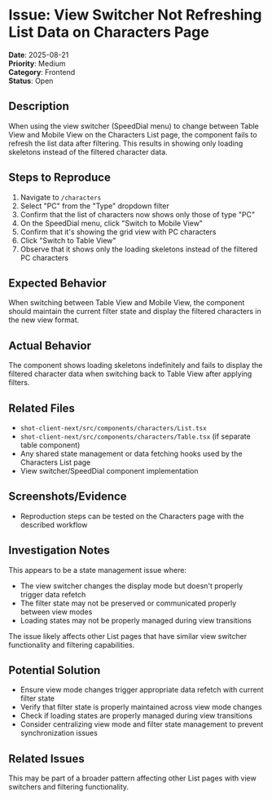 # Issue: View Switcher Not Refreshing List Data on Characters Page

**Date**: 2025-08-21  
**Priority**: Medium  
**Category**: Frontend  
**Status**: Open

## Description
When using the view switcher (SpeedDial menu) to change between Table View and Mobile View on the Characters List page, the component fails to refresh the list data after filtering. This results in showing only loading skeletons instead of the filtered character data.

## Steps to Reproduce
1. Navigate to `/characters`
2. Select "PC" from the "Type" dropdown filter
3. Confirm that the list of characters now shows only those of type "PC"
4. On the SpeedDial menu, click "Switch to Mobile View"
5. Confirm that it's showing the grid view with PC characters
6. Click "Switch to Table View"
7. Observe that it shows only the loading skeletons instead of the filtered PC characters

## Expected Behavior
When switching between Table View and Mobile View, the component should maintain the current filter state and display the filtered characters in the new view format.

## Actual Behavior
The component shows loading skeletons indefinitely and fails to display the filtered character data when switching back to Table View after applying filters.

## Related Files
- `shot-client-next/src/components/characters/List.tsx`
- `shot-client-next/src/components/characters/Table.tsx` (if separate table component)
- Any shared state management or data fetching hooks used by the Characters List page
- View switcher/SpeedDial component implementation

## Screenshots/Evidence
- Reproduction steps can be tested on the Characters page with the described workflow

## Investigation Notes
This appears to be a state management issue where:
- The view switcher changes the display mode but doesn't properly trigger data refetch
- The filter state may not be preserved or communicated properly between view modes
- Loading states may not be properly managed during view transitions

The issue likely affects other List pages that have similar view switcher functionality and filtering capabilities.

## Potential Solution
- Ensure view mode changes trigger appropriate data refetch with current filter state
- Verify that filter state is properly maintained across view mode changes
- Check if loading states are properly managed during view transitions
- Consider centralizing view mode and filter state management to prevent synchronization issues

## Related Issues
This may be part of a broader pattern affecting other List pages with view switchers and filtering functionality.
